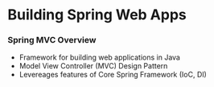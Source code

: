 # Building Spring Web Apps

### Spring MVC Overview

* Framework for building web applications in Java
* Model View Controller (MVC) Design Pattern
* Levereages features of Core Spring Framework (IoC, DI)

